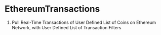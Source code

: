 # EthereumTransactions
1. Pull Real-Time Transactions of User Defined List of Coins on Ethereum Network, with User Defined List of Transaction Filters
